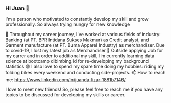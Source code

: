 ### Hi Juan 👋

I'm a person who motivated to constantly develop my skill and grow professionally. So always trying hungry for new knowledge

🔭 Throughout my career journey, I've worked at various fields of industry: Banking (at PT. BPR Intidana Sukses Makmur) as Credit analyst, and Garment manufacture (at PT. Buma Apparel Industry) as merchandiser. Due to covid-19, l lost my latest job as Merchandiser 
🌱 Outside applying Job for my carrer and in order to additional my skill, I’m currently learning data science at bootcamp dibimbing.id for re-developing my background statistics
😄 I also love to spend my spare time doing my hobbies: riding my folding bikes every weekend  and conducting side-projects.
📫 How to reach me: https://www.linkedin.com/in/juanda-lizar-1881b7146/

I love to meet new friends! So, please feel free to reach me if you have any topics to be discussed for developing my skills or career.
